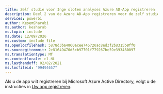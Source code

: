 ```yaml
---
title: Zelf studie voor Inge sloten analyses Azure AD-App registreren
description: Deel 2 van de Azure AD-App registreren voor de zelf studies voor Inge sloten analyse.
services: powerbi
author: KesemSharabi
ms.author: kesharab
ms.topic: include
ms.date: 12/09/2020
ms.custom: include file
ms.openlocfilehash: 5878d3ba4060acee746720ac8ed3f2b8315b8ff0
ms.sourcegitcommit: 2e81649476d5cb97701f779267be59e393460097
ms.translationtype: MT
ms.contentlocale: nl-NL
ms.lasthandoff: 02/02/2021
ms.locfileid: "99494657"
---
```

Als u de app wilt registreren bij Microsoft Azure Active Directory, volgt u de instructies in [Uw app registreren](../developer/embedded/register-app.md).
